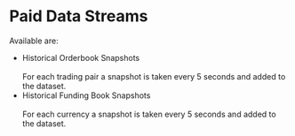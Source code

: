 # Paid Data Streams

Available are:

 - Historical Orderbook Snapshots <br/> <br/>
    For each trading pair a snapshot is taken every 5 seconds and added to the dataset.
 - Historical Funding Book Snapshots <br/> <br/>
    For each currency a snapshot is taken every 5 seconds and added to the dataset.
